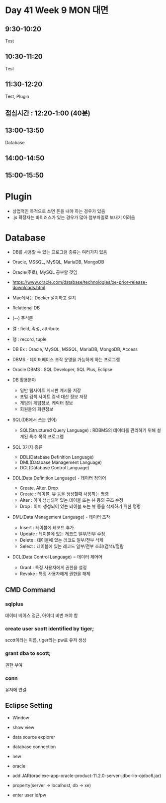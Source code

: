 # Day 41 Week 9 MON 대면

## 9:30-10:20
Test
## 10:30-11:20
Test
## 11:30-12:20
Test, Plugin
## 점심시간 : 12:20-1:00 (40분)

## 13:00-13:50
Database
## 14:00-14:50

## 15:00-15:50


# Plugin
- 상업적인 목적으로 쓰면 돈을 내야 하는 경우가 있음
- .js 확장자는 바이러스가 있는 경우가 많아 첨부파일로 보내기 어려움

# Database
- DB를 사용할 수 있는 프로그램 종류는 여러가지 있음
- Oracle, MSSQL, MySQL, MariaDB, MongoDB
- Oracle(주로), MySQL 공부할 것임
- https://www.oracle.com/database/technologies/xe-prior-release-downloads.html
- Mac에서는 Docker 설치하고 설치

- Relational DB

- (--) 주석문
- 열 : field, 속성, attribute
- 행 : record, tuple

- DB Ex : Oracle, MySQL, MSSQL, MariaDB, MongoDB, Access
- DBMS - 데이터베이스 조작 운영을 가능하게 하는 프로그램
- Oracle DBMS : SQL Developer, SQL Plus, Eclipse

- DB 활용분야
    - 일반 웹사이트 게시판 게시물 저장
    - 포털 검색 사이트 검색 대산 정보 저장
    - 게임의 게임정보, 케릭터 정보
    - 회원들의 회원정보

- SQL(DB에서 쓰는 언어)
    - SQL(Structured Query Language) : RDBMS의 데이터를 관리하기 위해 설계된 특수 목적 프로그램

- SQL 3가지 종류
    - DDL(Database Definition Language)
    - DML(Database Management Language)
    - DCL(Database Control Language)

- DDL(Data Definition Language) - 데이터 정의어
    - Create, Alter, Drop
    - Create : 테이블, 뷰 등을 생성할때 사용하는 명령
    - Alter : 이미 생성되어 있는 테이블 또는 뷰 등의 구조 수정
    - Drop : 이미 생성되어 있는 테이블 또는 뷰 등을 삭제하기 위한 명령

- DML(Data Management Language) - 데이터 조작
    - Insert : 테이블에 레코드 추가
    - Update : 테이블에 있는 레코드 일부/전부 수정
    - Delete : 테이블에 있는 레코드 일부/전부 삭제
    - Select : 테이블에 있는 레코드 일부/전부 조회(검색)/열람

- DCL(Data Control Language) = 데이터 제어어
    - Grant : 특정 사용자에게 권한을 설정
    - Revoke : 특정 사용자에게 권한을 해제

## CMD Command
### sqlplus
데이터 베이스 접근, 아이디 비번 쳐야 함
### create user scott identified by tiger;
scott이라는 이름, tiger라는 pw로 유저 생성

### grant dba to scott;
권한 부여

### conn
유저에 연결

## Eclipse Setting
- Window
- show view
- data source explorer
- database connection
- new
- oracle

- add JAR(oraclexe-app-oracle-product-11.2.0-server-jdbc-lib-ojdbc6.jar)

- property(server -> localhost, db -> xe)

- enter user id/pw

